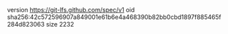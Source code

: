 version https://git-lfs.github.com/spec/v1
oid sha256:42c572596907a849001e61b6e4a468390b82bb0cbd1897f885465f284d823063
size 2232
